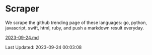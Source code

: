 # Scraper

We scrape the github trending page of these languages: go, python, javascript, swift, html, ruby, and push a markdown result everyday.

[2023-09-24.md](https://github.com/henson/Scraper/blob/master/2023-09-24.md)

Last Updated: 2023-09-24 00:03:08